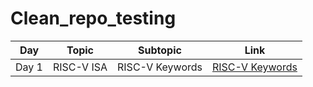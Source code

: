 # Clean_repo_testing

| Day | Topic | Subtopic | Link |
|-----|-------|----------|------|
| Day 1 | RISC-V ISA | RISC-V Keywords | [RISC-V Keywords](image.png) |
